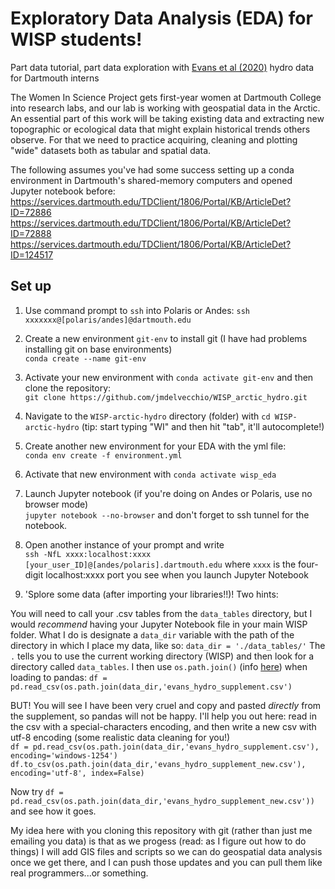 # Exploratory Data Analysis (EDA) for WISP students!
 Part data tutorial, part data exploration with [Evans et al (2020)](https://onlinelibrary.wiley.com/doi/full/10.1002/hyp.13759) hydro data for Dartmouth interns
 
 The Women In Science Project gets first-year women at Dartmouth College into research labs, and our lab is working with geospatial data in the Arctic. An essential part of this work will be taking existing data and extracting new topographic or ecological data that might explain historical trends others observe. For that we need to practice acquiring, cleaning and plotting "wide" datasets both as tabular and spatial data. 
 
 The following assumes you've had some success setting up a conda environment in Dartmouth's shared-memory computers and opened Jupyter notebook before:
 https://services.dartmouth.edu/TDClient/1806/Portal/KB/ArticleDet?ID=72886
 https://services.dartmouth.edu/TDClient/1806/Portal/KB/ArticleDet?ID=72888
 https://services.dartmouth.edu/TDClient/1806/Portal/KB/ArticleDet?ID=124517
 ## Set up
 1. Use command prompt to `ssh` into Polaris or Andes:
 `ssh xxxxxxx@[polaris/andes]@dartmouth.edu`
 2. Create a new environment `git-env` to install git (I have had problems installing git on base environments)
 <br>`conda create --name git-env`
 
 3. Activate your new environment with `conda activate git-env` and then clone the repository:
 <br>`git clone https://github.com/jmdelvecchio/WISP_arctic_hydro.git`
 
 4. Navigate to the `WISP-arctic-hydro` directory (folder) with `cd WISP-arctic-hydro` (tip: start typing "WI" and then hit "tab", it'll autocomplete!)
 
 5. Create another new environment for your EDA with the yml file:
 <br>`conda env create -f environment.yml`
 
 6. Activate that new environment with `conda activate wisp_eda`
 
 7. Launch Jupyter notebook (if you're doing on Andes or Polaris, use no browser mode)
 <br>`jupyter notebook --no-browser`
 and don't forget to ssh tunnel for the notebook.
 
 8. Open another instance of your prompt and write
 <br>`ssh -NfL xxxx:localhost:xxxx [your_user_ID]@[andes/polaris].dartmouth.edu`
 where `xxxx` is the four-digit localhost:xxxx port you see when you launch Jupyter Notebook 
 
 9.  'Splore some data (after importing your libraries!!)! Two hints:
 
 You will need to call your .csv tables from the `data_tables` directory, but I would *recommend* having your Jupyter Notebook file in your main WISP folder. What I do is designate a `data_dir` variable with the path of the directory in which I place my data, like so:
 `data_dir = './data_tables/'`
 The `.` tells you to use the current working directory (WISP) and then look for a directory called `data_tables`. I then use `os.path.join()` (info [here](https://docs.python.org/3/library/os.path.html)) when loading to pandas:
 `df = pd.read_csv(os.path.join(data_dir,'evans_hydro_supplement.csv')`
 
 BUT! You will see I have been very cruel and copy and pasted *directly* from the supplement, so pandas will not be happy.
 I'll help you out here: read in the csv with a special-characters encoding, and then write a new csv with utf-8 encoding (some realistic data cleaning for you!)<br>
 `df = pd.read_csv(os.path.join(data_dir,'evans_hydro_supplement.csv'), encoding='windows-1254')
 df.to_csv(os.path.join(data_dir,'evans_hydro_supplement_new.csv'), encoding='utf-8', index=False)`
 
 Now try `df = pd.read_csv(os.path.join(data_dir,'evans_hydro_supplement_new.csv'))` and see how it goes.




My idea here with you cloning this repository with git (rather than just me emailing you data) is that as we progess (read: as I figure out how to do things) I will add GIS files and scripts so we can do geospatial data analysis once we get there, and I can push those updates and you can pull them like real programmers...or something. 
